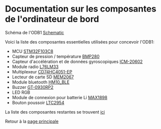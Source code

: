 # Documentation sur les composantes de l'ordinateur de bord

Schéma de l'ODB1 [Schematic](./Composantes/shematic_v2.pdf)

Voici la liste des composantes essentielles utilisées pour concevoir l'ODB1:

- MCU [STM32F103C8](./Composantes/stm32f103c8.pdf)
- Capteur de pression / température [BMP280](./Composantes/bst-bmp280-ds001.pdf)
- Capteur d'accélération et de données gyroscopiques [ICM-20602](./Composantes/DS-000176-ICM-20602-v1.0.pdf)
- Module radio [L76LM33](./Composantes/Quectel_L76_Series_Hardware_Design_V3.1.pdf)
- Multiplexeur [CD74HC4051-EP](./Composantes/cd74hc4051-ep.pdf)
- Lecteur de carte SD [MEM2067](./Composantes/MEM2067.pdf)
- Module bluetooth [HM10_BLE](./Composantes/11.%20HM10%20BLE_FTDI.pdf)
- Buzzer [GT-0930RP2](./Composantes/GT-0930RP2-14-Feb-2019.pdf)
- LED RGB
- Module de connexion pour batterie Li [MAX1898](./Composantes/max1898.pdf)
- Bouton poussoir [LTC2954](/Composantes/2954fb.pdf)

La liste des composantes restantes se trouvent [ici](./Composantes/)

Retour à la [page principale](../README.md)